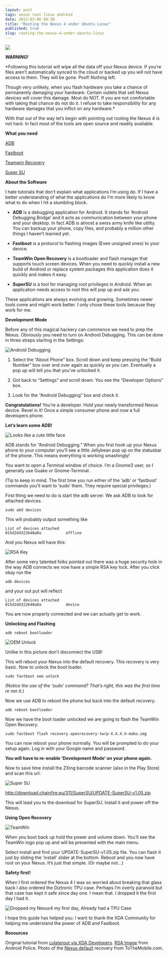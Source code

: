 ```yaml
---
layout: post
tags: nexus root linux android
date: 2013-03-06 09:30
title: "Rooting the Nexus 4 under Ubuntu Linux"
published: true
slug: rooting-the-nexus-4-under-ubuntu-linux
---
```


![](/images/nexus_linux.jpg)

*__WARNING!__*

*Following this tutorial will wipe all the data off your Nexus device.  If you’re files aren’t automatically synced to the cloud or backed up you will not have access to them.  They will be gone.  Poof!  Nothing left.

Though very unlikely, when you flash hardware you take a chance of permanently damaging your hardware. Certain outlets that sell Nexus devices will cover this damage.  Most do NOT.  If you are not comfortable with taking that chance do not do it.  I refuse to take responsibility for any hardware damages that you inflict on any hardware.*

With that out of the way let’s begin with pointing out rooting the Nexus 4 is not hard.  In fact most of the tools are open source and readily available.

**What you need**

[ADB](apt://android-tools-adb)

[Fastboot](apt://android-tools-fastboot)

[Teamwin Recovery](http://www.teamw.in/project/twrp2/129)

[Super SU](http://download.chainfire.eu/311/SuperSU/UPDATE-SuperSU-v1.05.zip)

**About the Software**

I hate tutorials that don’t explain what applications I’m using do.  If I have a better understanding of what the applications do I’m more likely to know what to do when I hit a stumbling block.

* **ADB** is a debugging application for Android.  It stands for ‘Android Debugging Bridge’ and it acts as communication between your phone and your desktop.  In fact ADB is almost a swiss army knife like utility.  You can backup your phone, copy files, and probably a million other things I haven’t learned yet.

* **Fastboot** is a protocol to flashing images (Even unsigned ones) to your device.

* **TeamWin Open Recovery** is a bootloader and flash manager that supports touch screen devices.  When you need to quickly install a new build of Android or replace system packages this application does it quickly and makes it easy.

* **SuperSU** is a tool for managing root privileges in Android.  When an application needs access to root this will pop up and ask you.

These applications are always evolving and growing.  Sometimes newer tools come and might work better.  I only chose these tools because they work for me.

**Development Mode**

Before any of this magical hackery can commence we need to prep the Nexus.  Obviously you need to turn on Android Debugging.  This can be done in three streps starting in the Settings:

![Android Debugging](/images/android-debugging.png)

1.  Select the “About Phone” box.  Scroll down and keep pressing the “Build Number” box over and over again as quickly as you can.  Eventually a pop up will tell you that you’ve unlocked it.

2. Got back to “Settings” and scroll down.  You see the “Developer Options” box.

3. Look for the “Android Debugging” box and check it.

**Congratulations!** You’re a developer.  Hold your newly transformed Nexus device.  Revel in it!  Once a simple consumer phone and now a full developers phone.

**Let’s learn some ADB!**

![Looks like a cute little face](/images/nexus4-debug.jpg)

ADB stands for “Android Debugging.”  When you first hook up your Nexus phone to your computer you’ll see a little Jellybean pop up on the statusbar of the phone.  This means everything is working smashingly!

You want to open a Terminal window of choice.  I’m a Gnome3 user, so I generally use Guake or Gnome-Terminal.

(Tip to keep in mind.  The first time you run either of the ‘adb’ or ‘fastboot’ commands you’ll want to ‘sudo’ them.  They require special privileges.)

First thing we need to do is start the adb server.  We ask ADB to look for attached devices.

```
sudo abd devices
```

This will probably output something like

```
List of devices attached
015d2d4322640a0a           offline
```

And you Nexus will have this:

![RSA Key](/images/rsa_key.png)

After some very talented folks pointed out there was a huge security hole in the way ADB connects we now have a simple RSA key lock.  After you click okay run the

```
adb devices
```

and your out put will reflect

```
List of devices attached
015d2d4322640a0a           device
```

You are now properly connected and we can actually get to work.

**Unlocking and Flashing**

```
adb reboot bootloader
```

![OEM Unlock](/images/Root-LG-Nexus-4-Android-4.2.2-JDQ39.jpg)

Unlike in this picture don’t disconnect the USB!

This will reboot your Nexus into the default recovery.  This recovery is very basic.  Now to unlock the boot loader.

```
sudo fastboot oem unlock
```

*(Notice the use of the ‘sudo’ command?  That’s right, this was the first time re ran it.)*

Now we use ADB to reboot the phone but back into the default recovery.

```
adb reboot bootloader
```

Now we have the boot loader unlocked we are going to flash the TeamWin Open Recovery.

```
sudo fastboot flash recovery openrecovery-twrp-X.X.X.X-mako.img
```

You can now reboot your phone normally.  You will be prompted to do your setup again.  Log in with your Google name and password.

**You will have to re-enable ‘Development Mode’ on your phone again.**

Now to save time install the ZXing barcode scanner (also in the Play Store) and scan this url:

![Super SU](/images/supersu.png)

http://download.chainfire.eu/311/SuperSU/UPDATE-SuperSU-v1.05.zip

This will lead you to the download for SuperSU.  Install it and power off the Nexus.

**Using Open Recovery**

![TeamWin](/images/teamwin.png)

When you boot back up hold the power and volume down.  You’ll see the TeamWin logo pop up and will be presented with the main menu.

Select install and find your UPDATE-SuperSU-v1.05.zip file.  You can flash it just by sliding the ‘install’ slider at the bottom.  Reboot and you now have root on your Nexus.  It’s just that simple.  (Or maybe not…)

**Safety first!**

When I first ordered the Nexus 4 I was so worried about breaking that glass back I also ordered the Diztronic TPU case.  Perhaps I’m overly paranoid but that case has kept it safe since day one.  I mean that.  I dropped it the first day I had it.

![Dropped my Nexus4 my first day, Already had a TPU Case](/images/nexus4-success-baby.jpg)

I hope this guide has helped you.  I want to thank the XDA Community for helping me understand the power of ADB and Fastboot.

**Resources**

Original tutorial from [culaterout via XDA Developers](http://forum.xda-developers.com/showthread.php?p=35217628).
[RSA Image](http://www.androidpolice.com/2013/02/12/new-android-4-2-2-feature-usb-debug-whitelist-prevents-adb-savvy-thieves-from-stealing-your-data-in-some-situations/) from Android Police.
Photo of the [Nexus default](http://www.tothemobile.com/how-to-root-lg-nexus-4-android-4-2-2-jdq39-install-cwm-recovery) recovery from ToTheMobile.com.
